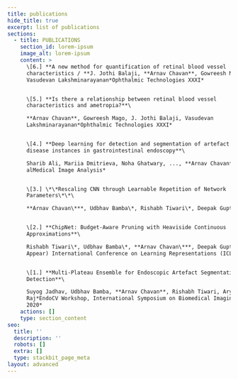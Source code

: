 ```yaml
---
title: publications
hide_title: true
excerpt: list of publications
sections:
  - title: PUBLICATIONS
    section_id: lorem-ipsum
    image_alt: lorem-ipsum
    content: >
      \[6.] **A new method for quantification of retinal blood vessel
      characteristics / **J. Jothi Balaji, **Arnav Chavan**, Gowreesh Mago,
      Vasudevan Lakshminarayanan*Ophthalmic Technologies XXXI*


      \[5.] **Is there a relationship between retinal blood vessel
      characteristics and ametropia?**\

      **Arnav Chavan**, Gowreesh Mago, J. Jothi Balaji, Vasudevan
      Lakshminarayanan*Ophthalmic Technologies XXXI*


      \[4.] **Deep learning for detection and segmentation of artefact and
      disease instances in gastrointestinal endoscopy**\

      Sharib Ali, Mariia Dmitrieva, Noha Ghatwary, ..., **Arnav Chavan** *Et
      alMedical Image Analysis*


      \[3.] \*\*Rescaling CNN through Learnable Repetition of Network
      Parameters\*\*\

      **Arnav Chavan\***, Udbhav Bamba\*, Rishabh Tiwari\*, Deepak Gupta\*


      \[2.] **ChipNet: Budget-Aware Pruning with Heaviside Continuous
      Approximations**\

      Rishabh Tiwari\*, Udbhav Bamba\*, **Arnav Chavan\***, Deepak Gupta\**(To
      Appear) International Conference on Learning Representations (ICLR) 2021*


      \[1.] **Multi-Plateau Ensemble for Endoscopic Artefact Segmentation and
      Detection**\

      Suyog Jadhav, Udbhav Bamba, **Arnav Chavan**, Rishabh Tiwari, Aryan
      Raj*EndoCV Workshop, International Symposium on Biomedical Imaging (ISBI)
      2020*
    actions: []
    type: section_content
seo:
  title: ''
  description: ''
  robots: []
  extra: []
  type: stackbit_page_meta
layout: advanced
---
```

